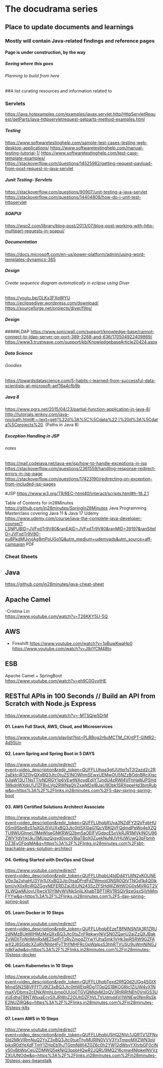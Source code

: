 # The docudrama series

## Place to update documents and learnings 
### Mostly will contain Java-related findings and reference pages
#### Page is under construction, by the way
##### Seeing where this goes
###### Planning to build from here

##A list curating resources and information related to 

### Servlets
https://java.hotexamples.com/examples/javax.servlet.http/HttpServletRequest/getParts/java-httpservletrequest-getparts-method-examples.html
##### Testing
https://www.softwaretestinghelp.com/sample-test-cases-testing-web-desktop-applications/
https://www.softwaretestinghelp.com/manual-testing-tutorial-1/
https://www.softwaretestinghelp.com/test-case-template-examples/
https://stackoverflow.com/questions/14525982/getting-request-payload-from-post-request-in-java-servlet


##### Junit Testing- Servlets
https://stackoverflow.com/questions/90907/unit-testing-a-java-servlet
https://stackoverflow.com/questions/14404808/how-do-i-unit-test-httpservlet

##### SOAPUI
https://wso2.com/library/blog-post/2013/07/blog-post-working-with-http-multipart-requests-in-soapui/

##### Documentation
https://docs.microsoft.com/en-us/power-platform/admin/using-word-templates-dynamics-365

##### Design
###### Create sequence diagram automatically in eclipse using Diver

https://youtu.be/OLKx3FXpWYU
https://eclipsediver.wordpress.com/download/
https://sourceforge.net/projects/diver/files/

##### Design

#####LDAP
https://www.sonicwall.com/support/knowledge-base/cannot-connect-to-ldap-server-on-port-389-3268-and-636/170504922409869/
https://www3.trustwave.com/support/kb/KnowledgebaseArticle20424.aspx

##### Data Science
###### Goodies

https://towardsdatascience.com/5-habits-i-learned-from-successful-data-scientists-at-microsoft-aef16a4cfb9b

##### Java 8
https://www.pgrs.net/2015/04/23/partial-function-application-in-java-8/
http://tutorials.jenkov.com/java-nio/path.html#:~:text=get(%22d%3A%5C%5Cdata%22,)%20d%3A%5Cdata%5Cprojects%20. (Paths in Java 8)

##### Exception Handling in JSP
###### notes

https://mail.codejava.net/java-ee/jsp/how-to-handle-exceptions-in-jsp
https://stackoverflow.com/questions/2361559/handling-response-redirect-errors-in-jsp-page
https://stackoverflow.com/questions/17423190/redirecting-on-exception-from-included-jsp-pages




#JSP
https://www.w3.org/TR/REC-html40/interact/scripts.html#h-18.2.1

Table of Contents for in28Minutes			https://github.com/in28minutes/SpringIn28Minutes
Java Programming Masterclass covering Java 11 & Java 17		Udemy	https://www.udemy.com/course/java-the-complete-java-developer-course/?LSNPUBID=JVFxdTr9V80&ranEAID=JVFxdTr9V80&ranMID=39197&ranSiteID=JVFxdTr9V80-eu8PkdMUvyjAg8mPoUGo1Q&utm_medium=udemyads&utm_source=aff-campaign
		PDF	
			
			
			
### Cheat Sheets			
			
## Java			
https://github.com/in28minutes/java-cheat-sheet

## Apache Camel		
-Cristina Lin	
https://www.youtube.com/watch?v=T26KKY5U-5Q

## AWS		
- Fireshift	
https://www.youtube.com/watch?v=1pBuwKwaHp0
https://www.youtube.com/watch?v=JIbIYCM48to

## ESB			
Apache Camel + SpringBoot			
https://www.youtube.com/watch?v=eh9C0GyxtHE

## RESTful APIs in 100 Seconds // Build an API from Scratch with Node.js Express			
https://www.youtube.com/watch?v=-MTSQjw5DrM
			
			
#### 01. Learn Full Stack, AWS, Cloud, and Microservices 			
https://www.youtube.com/playlist?list=PLBBog2r6uMCTM_CKntPT-GIMR2-4d55Un

#### 02. Learn Spring and Spring Boot in 5 DAYS 			
https://www.youtube.com/redirect?event=video_description&redir_token=QUFFLUhqa3gtUUtlei1sT2l2azd2c2R2aEktcjR3Z0lyQXxBQ3Jtc0tuZS1NOWhmSEwxUEMwOU5NZzBOdnBRcXlqc0JlaW13UTNsTTIyNDRGY1p6VEwtNXoydEdjYTJndU4zRWl4VFhHaWJPSHd1WkdnWXdjU1J1ZFBvLVg2RWNaQVZxajM2elBJaU9Dbk1SRXppeHd3bmRubw&q=https%3A%2F%2Flinks.in28minutes.com%2F5-day-spring-spring-boot

#### 03. AWS Certified Solutions Architect Associate 			
https://www.youtube.com/redirect?event=video_description&redir_token=QUFFLUhqbXUya3NZdFY2QVFqbHU0Sm9SbnBzS1pXQU5VUXxBQ3Jtc0ttSXl0aG1QcVBKQVFQdmdPeWo4eXZQTU9WUGhneU1MeWlseGNKRWQ2bm5aOElFVGdpcE5xVkRJR1lMVklNOU96ZWVYdVhkUkJ1MUpzQjgyd0xpcVBiaTBoX0ZuekNuNUVHUWUwQ3pFbmhDZ3EyOFpqMA&q=https%3A%2F%2Flinks.in28minutes.com%2Fsbt-teachable-aws-solution-architect

#### 04. Getting Started with DevOps and Cloud			
https://www.youtube.com/redirect?event=video_description&redir_token=QUFFLUhqbU4tdDd4YUllN2xKOUNEV0p3a2xhaHU3Yjh1UXxBQ3Jtc0tsaDFrdFdZWmxid3NSR0QtVTNOd1k4Q0lkbmUyX0xRcjRQZGgyNEFERDZaUElUN243SzZFSHdWZWtWOG0xMVRGT2VXLWQwMUoyU1lwck10YlMyWVNkSnljLXhabTBPTllRV1RSQV9zeGsxSjVhMmFYYw&q=https%3A%2F%2Flinks.in28minutes.com%2F5-day-spring-spring-boot

#### 05. Learn Docker in 10 Steps			
https://www.youtube.com/redirect?event=video_description&redir_token=QUFFLUhqbEEzeTBfNlNSN1A3R1ZRU2dNMzBUeWlHMzMxQXxBQ3Jtc0tsZnFRekwyNjVSN0ZQanU2ajZzQXJBakZvWDljTnNnMmRxMEZ5elFrTzRvZmpqZlYwYUhaSmk1VHk3ejR5RW9GZFAwX2J6SGdlcXZqRVNhbHFyT1hYMHFRcGpWalpsS3hhRTVUSU9uWmNjNGJndkFadw&q=https%3A%2F%2Flinks.in28minutes.com%2Fin28minutes-10steps-docker

#### 06. Learn Kubernetes in 10 Steps			
https://www.youtube.com/redirect?event=video_description&redir_token=QUFFLUhqbTgxd2RfQ0d2UGg4SGtXMmdSN25BVFFfTU9lZ3xBQ3Jtc0ttWElqRDg1T0pQS1BKOGRlc1ZiUW4yX1NmaXVDbms2cENkWmhLbmp0UUo0TGVQMldxM2pQV3RtRlRtNEh0VnlGS3UxUEdhaTBNTWsxaEcySXJRWnZ2OUhDZFhVLTVUdmd4Vi1WNEw0NmRsSkE2NUZiRQ&q=https%3A%2F%2Flinks.in28minutes.com%2Fin28minutes-10steps-k8s

#### 07. Learn AWS in 10 Steps			
https://www.youtube.com/redirect?event=video_description&redir_token=QUFFLUhqbU5HQ2NVc1JQRTV1ZFNvSld2MkVlRmNuQ2YxZ3xBQ3Jtc0tueThyMURIN0VVV3YxTmpoMXZWN3pVbjkxR0dYeXdFTmY1ZHpEb1hJTGtmNWI4Z0Z6c0h2YW12dWsyYXhrbGF0clNyS0xBbWpCeUZDMWQ5ekNiQ3ppbHQwR2JQRU9MQ216cmw4NlpkelNVVzZXUUNOdw&q=https%3A%2F%2Flinks.in28minutes.com%2Fin28minutes-10steps-aws-beanstalk


